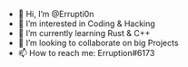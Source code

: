 - 👋 Hi, I’m @Errupti0n
- 👀 I’m interested in Coding & Hacking
- 🌱 I’m currently learning Rust & C++
- 💞️ I’m looking to collaborate on big Projects
- 📫 How to reach me: Erruption#6173

<!---
Errupti0n/Errupti0n is a ✨ special ✨ repository because its `README.md` (this file) appears on your GitHub profile.
You can click the Preview link to take a look at your changes.
--->
